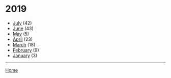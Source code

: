 # 2019

  * [July](./2019-07.md) (42)
  * [June](./2019-06.md) (43)
  * [May](./2019-05.md) (5)
  * [April](./2019-04.md) (23)
  * [March](./2019-03.md) (18)
  * [February](./2019-02.md) (9)
  * [January](./2019-01.md) (3)

----

[Home](../)
